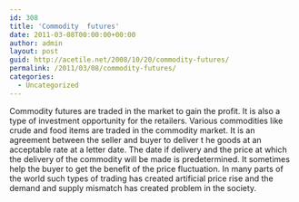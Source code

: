 ```yaml
---
id: 308
title: 'Commodity  futures'
date: 2011-03-08T00:00:00+00:00
author: admin
layout: post
guid: http://acetile.net/2008/10/20/commodity-futures/
permalink: /2011/03/08/commodity-futures/
categories:
  - Uncategorized
---
```

Commodity futures are traded in the market to gain the profit. It is also a type of investment opportunity for the retailers. Various commodities like crude and food items are traded in the commodity market. It is an agreement between the seller and buyer to deliver t he goods at an acceptable rate at a letter date. The date if delivery and the price at which the delivery of the commodity will be made is predetermined. It sometimes help the buyer to get the benefit of the price fluctuation. In many parts of the world such types of trading has created artificial price rise and the demand and supply mismatch has created problem in the society.